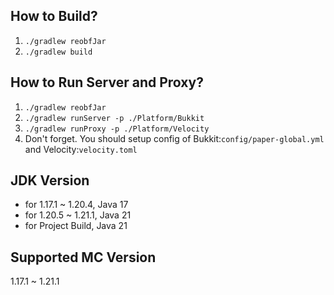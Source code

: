 ## How to Build?
1. `./gradlew reobfJar`
2. `./gradlew build`
## How to Run Server and Proxy?
1. `./gradlew reobfJar`
2. `./gradlew runServer -p ./Platform/Bukkit`
3. `./gradlew runProxy -p ./Platform/Velocity`
4. Don't forget. You should setup config of Bukkit:`config/paper-global.yml` and Velocity:`velocity.toml`
## JDK Version
- for 1.17.1 ~ 1.20.4, Java 17
- for 1.20.5 ~ 1.21.1, Java 21
- for Project Build, Java 21
## Supported MC Version
1.17.1 ~ 1.21.1